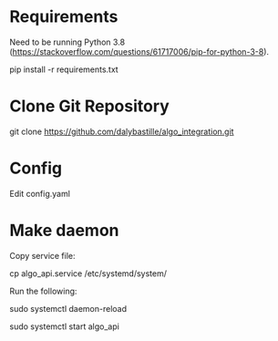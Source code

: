# Requirements

Need to be running Python 3.8 (https://stackoverflow.com/questions/61717006/pip-for-python-3-8).

pip install -r requirements.txt

# Clone Git Repository

git clone https://github.com/dalybastille/algo_integration.git


# Config

Edit config.yaml


# Make daemon

Copy service file:
   
cp algo_api.service /etc/systemd/system/

Run the following:

sudo systemctl daemon-reload

sudo systemctl start algo_api

